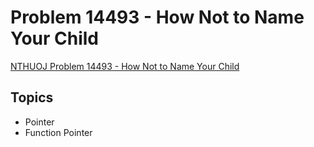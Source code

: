 # Problem 14493 - How Not to Name Your Child
[NTHUOJ Problem 14493 - How Not to Name Your Child](https://acm.cs.nthu.edu.tw/problem/14493/)

## Topics
- Pointer
- Function Pointer